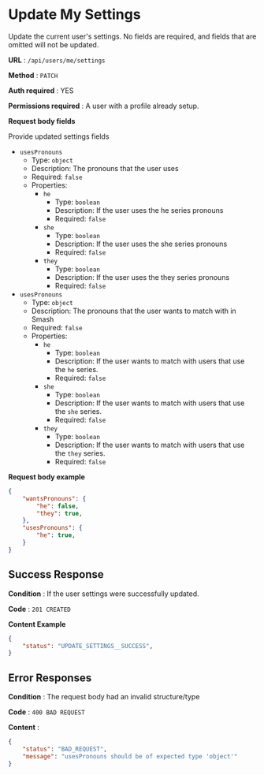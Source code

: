 # Update My Settings

Update the current user's settings. No fields are required, and fields that
are omitted will not be updated.

**URL** : `/api/users/me/settings`

**Method** : `PATCH`

**Auth required** : YES

**Permissions required** : A user with a profile already setup.

**Request body fields**

Provide updated settings fields

* `usesPronouns`
  * Type: `object`
  * Description: The pronouns that the user uses
  * Required: `false`
  * Properties:
    * `he`
      * Type: `boolean`
      * Description: If the user uses the he series pronouns
      * Required: `false`
    * `she`
      * Type: `boolean`
      * Description: If the user uses the she series pronouns
      * Required: `false`
    * `they`
      * Type: `boolean`
      * Description: If the user uses the they series pronouns
      * Required: `false`
* `usesPronouns`
  * Type: `object`
  * Description: The pronouns that the user wants to match with in Smash
  * Required: `false`
  * Properties:
    * `he`
      * Type: `boolean`
      * Description: If the user wants to match with users that use the `he` series.
      * Required: `false`
    * `she`
      * Type: `boolean`
      * Description: If the user wants to match with users that use the `she` series.
      * Required: `false`
    * `they`
      * Type: `boolean`
      * Description: If the user wants to match with users that use the `they` series.
      * Required: `false`

**Request body example**

```json
{
    "wantsPronouns": {
        "he": false,
        "they": true,
    },
    "usesPronouns": {
        "he": true,
    }
}
```

## Success Response

**Condition** : If the user settings were successfully updated.

**Code** : `201 CREATED`

**Content Example**

```json
{
    "status": "UPDATE_SETTINGS__SUCCESS",
}
```


## Error Responses

**Condition** : The request body had an invalid structure/type

**Code** : `400 BAD REQUEST`

**Content** :
```json
{
    "status": "BAD_REQUEST",
    "message": "usesPronouns should be of expected type 'object'"
}
```
